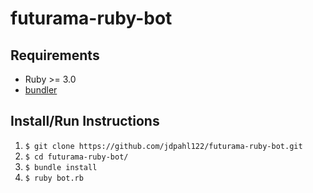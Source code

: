 # futurama-ruby-bot


## Requirements
* Ruby >= 3.0
* [bundler](http://bundler.io/)

## Install/Run Instructions
1. `$ git clone https://github.com/jdpahl122/futurama-ruby-bot.git`
2. `$ cd futurama-ruby-bot/`
3. `$ bundle install`
5. `$ ruby bot.rb`
